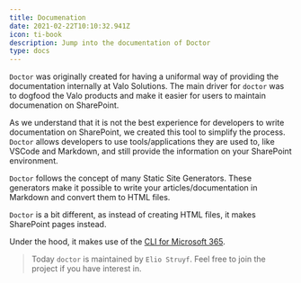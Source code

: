 ```yaml
---
title: Documenation
date: 2021-02-22T10:10:32.941Z
icon: ti-book
description: Jump into the documentation of Doctor
type: docs
---
```


`Doctor` was originally created for having a uniformal way of providing the documentation internally at Valo Solutions. The main driver for `doctor` was to dogfood the Valo products and make it easier for users to maintain documenation on SharePoint.

As we understand that it is not the best experience for developers to write documentation on SharePoint, we created this tool to simplify the process. `Doctor` allows developers to use tools/applications they are used to, like VSCode and Markdown, and still provide the information on your SharePoint environment.

`Doctor` follows the concept of many Static Site Generators. These generators make it possible to write your articles/documentation in Markdown and convert them to HTML files. 

`Doctor` is a bit different, as instead of creating HTML files, it makes SharePoint pages instead. 

Under the hood, it makes use of the [CLI for Microsoft 365](https://pnp.github.io/cli-microsoft365/).

> Today `doctor` is maintained by `Elio Struyf`. Feel free to join the project if you have interest in.